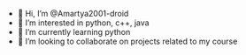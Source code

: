 - 👋 Hi, I’m @Amartya2001-droid
- 👀 I’m interested in python, c++, java
- 🌱 I’m currently learning python
- 💞️ I’m looking to collaborate on projects related to my course


<!---
Amartya2001-droid/Amartya2001-droid is a ✨ special ✨ repository because its `README.md` (this file) appears on your GitHub profile.
You can click the Preview link to take a look at your changes.
--->

